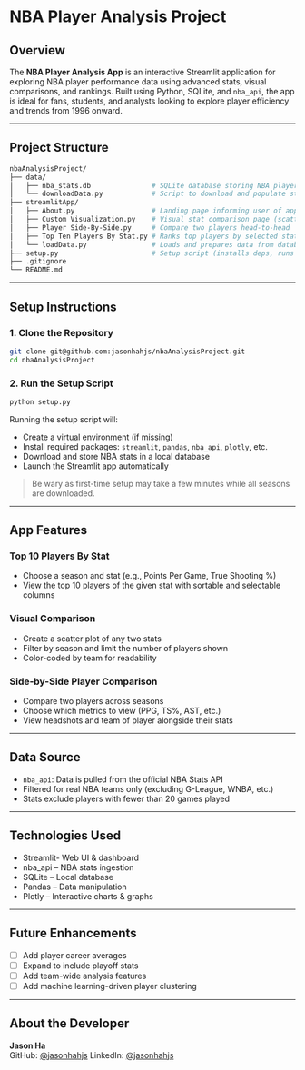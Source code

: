 # NBA Player Analysis Project

## Overview
The **NBA Player Analysis App** is an interactive Streamlit application for exploring NBA player performance data using advanced stats, visual comparisons, and rankings. Built using Python, SQLite, and `nba_api`, the app is ideal for fans, students, and analysts looking to explore player efficiency and trends from 1996 onward.

---

## Project Structure

```bash
nbaAnalysisProject/
├── data/
│   ├── nba_stats.db               # SQLite database storing NBA player stats
│   └── downloadData.py            # Script to download and populate stats via nba_api
├── streamlitApp/
│   ├── About.py                   # Landing page informing user of app functions
│   ├── Custom Visualization.py    # Visual stat comparison page (scatter plot)
│   ├── Player Side-By-Side.py     # Compare two players head-to-head
│   ├── Top Ten Players By Stat.py # Ranks top players by selected stat
│   └── loadData.py                # Loads and prepares data from database
├── setup.py                       # Setup script (installs deps, runs download, launches app)
├── .gitignore
└── README.md                    
```

---

## Setup Instructions

### 1. Clone the Repository
```bash
git clone git@github.com:jasonhahjs/nbaAnalysisProject.git
cd nbaAnalysisProject
```

### 2. Run the Setup Script
```bash
python setup.py
```

Running the setup script will:
- Create a virtual environment (if missing)
- Install required packages: `streamlit`, `pandas`, `nba_api`, `plotly`, etc.
- Download and store NBA stats in a local database
- Launch the Streamlit app automatically

> Be wary as first-time setup may take a few minutes while all seasons are downloaded.

---

## App Features

### Top 10 Players By Stat
- Choose a season and stat (e.g., Points Per Game, True Shooting %)
- View the top 10 players of the given stat with sortable and selectable columns

### Visual Comparison
- Create a scatter plot of any two stats
- Filter by season and limit the number of players shown
- Color-coded by team for readability

### Side-by-Side Player Comparison
- Compare two players across seasons
- Choose which metrics to view (PPG, TS%, AST, etc.)
- View headshots and team of player alongside their stats

---

## Data Source

- `nba_api`: Data is pulled from the official NBA Stats API
- Filtered for real NBA teams only (excluding G-League, WNBA, etc.)
- Stats exclude players with fewer than 20 games played

---

## Technologies Used

- Streamlit- Web UI & dashboard
- nba_api – NBA stats ingestion
- SQLite – Local database
- Pandas – Data manipulation
- Plotly – Interactive charts & graphs

---

## Future Enhancements

- [ ] Add player career averages
- [ ] Expand to include playoff stats
- [ ] Add team-wide analysis features
- [ ] Add machine learning-driven player clustering

---

## About the Developer

**Jason Ha**  
GitHub: [@jasonhahjs](https://github.com/jasonhahjs)
LinkedIn: [@jasonhahjs](https://www.linkedin.com/in/jasonhahjs/)

